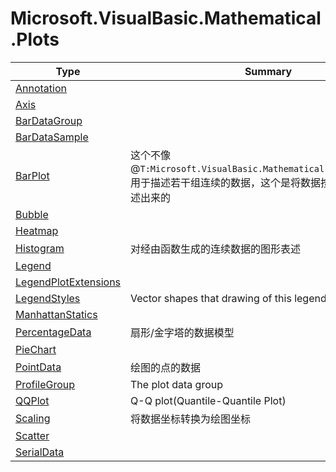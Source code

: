 ﻿
# Microsoft.VisualBasic.Mathematical.Plots

|Type|Summary|
|----|-------|
|<a href="#" onClick="load('/docs/Microsoft.VisualBasic.Mathematical.Plots/Annotation.md')">Annotation</a>||
|<a href="#" onClick="load('/docs/Microsoft.VisualBasic.Mathematical.Plots/Axis.md')">Axis</a>||
|<a href="#" onClick="load('/docs/Microsoft.VisualBasic.Mathematical.Plots/BarDataGroup.md')">BarDataGroup</a>||
|<a href="#" onClick="load('/docs/Microsoft.VisualBasic.Mathematical.Plots/BarDataSample.md')">BarDataSample</a>||
|<a href="#" onClick="load('/docs/Microsoft.VisualBasic.Mathematical.Plots/BarPlot.md')">BarPlot</a>|这个不像@``T:Microsoft.VisualBasic.Mathematical.Plots.Histogram``用于描述若干组连续的数据，这个是将数据按照标签分组来表述出来的|
|<a href="#" onClick="load('/docs/Microsoft.VisualBasic.Mathematical.Plots/Bubble.md')">Bubble</a>||
|<a href="#" onClick="load('/docs/Microsoft.VisualBasic.Mathematical.Plots/Heatmap.md')">Heatmap</a>||
|<a href="#" onClick="load('/docs/Microsoft.VisualBasic.Mathematical.Plots/Histogram.md')">Histogram</a>|对经由函数生成的连续数据的图形表述|
|<a href="#" onClick="load('/docs/Microsoft.VisualBasic.Mathematical.Plots/Legend.md')">Legend</a>||
|<a href="#" onClick="load('/docs/Microsoft.VisualBasic.Mathematical.Plots/LegendPlotExtensions.md')">LegendPlotExtensions</a>||
|<a href="#" onClick="load('/docs/Microsoft.VisualBasic.Mathematical.Plots/LegendStyles.md')">LegendStyles</a>|Vector shapes that drawing of this legend.|
|<a href="#" onClick="load('/docs/Microsoft.VisualBasic.Mathematical.Plots/ManhattanStatics.md')">ManhattanStatics</a>||
|<a href="#" onClick="load('/docs/Microsoft.VisualBasic.Mathematical.Plots/PercentageData.md')">PercentageData</a>|扇形/金字塔的数据模型|
|<a href="#" onClick="load('/docs/Microsoft.VisualBasic.Mathematical.Plots/PieChart.md')">PieChart</a>||
|<a href="#" onClick="load('/docs/Microsoft.VisualBasic.Mathematical.Plots/PointData.md')">PointData</a>|绘图的点的数据|
|<a href="#" onClick="load('/docs/Microsoft.VisualBasic.Mathematical.Plots/ProfileGroup.md')">ProfileGroup</a>|The plot data group|
|<a href="#" onClick="load('/docs/Microsoft.VisualBasic.Mathematical.Plots/QQPlot.md')">QQPlot</a>|Q-Q plot(Quantile-Quantile Plot)|
|<a href="#" onClick="load('/docs/Microsoft.VisualBasic.Mathematical.Plots/Scaling.md')">Scaling</a>|将数据坐标转换为绘图坐标|
|<a href="#" onClick="load('/docs/Microsoft.VisualBasic.Mathematical.Plots/Scatter.md')">Scatter</a>||
|<a href="#" onClick="load('/docs/Microsoft.VisualBasic.Mathematical.Plots/SerialData.md')">SerialData</a>||

